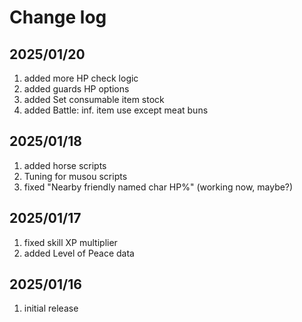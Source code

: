 # Change log

## 2025/01/20
1. added more HP check logic
1. added guards HP options
1. added Set consumable item stock
1. added Battle: inf. item use except meat buns

## 2025/01/18
1. added horse scripts
1. Tuning for musou scripts
1. fixed "Nearby friendly named char HP%" (working now, maybe?)

## 2025/01/17
1. fixed skill XP multiplier
1. added Level of Peace data

## 2025/01/16
1. initial release